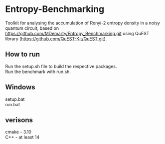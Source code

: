 # Entropy-Benchmarking
 Toolkit for analysing the accumulation of Renyi-2 entropy density in a noisy quantum circuit, based on https://github.com/MDemarty/Entropy_Benchmarking.git using QuEST library (https://github.com/QuEST-Kit/QuEST.git).

## How to run 
Run the setup.sh file to build the respective packages.\
Run the benchmark with run.sh.

## Windows
setup.bat\
run.bat

## verisons
cmake - 3.10\
C++ - at least 14